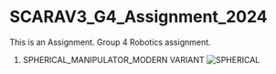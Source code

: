 # SCARAV3_G4_Assignment_2024
This is an Assignment.
Group 4 Robotics assignment.

1. SPHERICAL_MANIPULATOR_MODERN VARIANT
   ![SPHERICAL](https://github.com/chrstnmrys/SCARAV3_G4_Assignment_2024/assets/157685794/5a809d63-5844-46d0-ac0c-15303bf1acc5)
